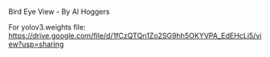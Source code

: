 Bird Eye View - By AI Hoggers

For yolov3.weights file: https://drive.google.com/file/d/1fCzQTQn1Zo2SG9hh5OKYVPA_EdEHcLj5/view?usp=sharing
